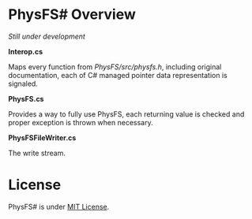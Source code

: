 # PhysFS# Overview

*Still under development*

**Interop.cs**  

Maps every function from *PhysFS/src/physfs.h*, including original documentation, each of C# managed pointer data representation is signaled.

**PhysFS.cs**

Provides a way to fully use PhysFS, each returning value is checked and proper exception is thrown when necessary.

**PhysFSFileWriter.cs**

The write stream.

# License

PhysFS# is under [MIT License](/LICENSE).
